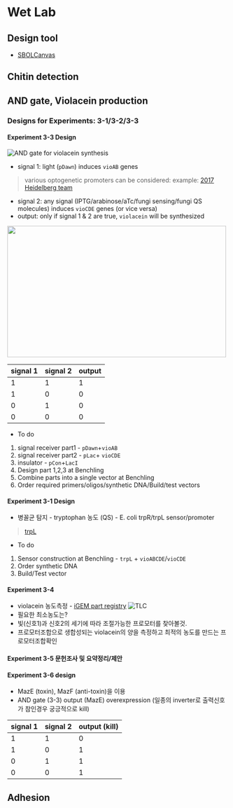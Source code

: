 # Wet Lab
## Design tool
* [SBOLCanvas](https://pubs.acs.org/doi/10.1021/acssynbio.1c00096)

## Chitin detection

## AND gate, Violacein production
### Designs for Experiments: 3-1/3-2/3-3 

#### Experiment 3-3 Design
![AND gate for violacein synthesis](https://user-images.githubusercontent.com/14289498/131956796-8ce9716c-a63b-43da-aae1-c37b9866843e.png)
* signal 1: light (`pDawn`) induces `vioAB` genes
>various optogenetic promoters can be considered:
>example: [2017 Heidelberg team](http://2017.igem.org/Team:Heidelberg/Optogenetics) 

* signal 2: any signal (IPTG/arabinose/aTc/fungi sensing/fungi QS molecules) induces `vioCDE` genes (or vice versa)
* output: only if signal 1 & 2 are true, `violacein` will be synthesized

<img src=https://2019.igem.org/wiki/images/4/42/T--Guelph--VioPathwayDevin.png width=500 height=300>

| signal 1 | signal 2 | output |
| ---- | ---- | ---- |
|1|1|1|
|1|0|0|
|0|1|0|
|0|0|0|

* To do
1. signal receiver part1 - `pDawn`+`vioAB`
2. signal receiver part2 - `pLac`+ `vioCDE`
3. insulator - `pCon`+`LacI`
4. Design part 1,2,3 at Benchling
5. Combine parts into a single vector at Benchling
6. Order required primers/oligos/synthetic DNA/Build/test vectors

#### Experiment 3-1 Design
* 병꼴균 탐지 - tryptophan 농도 (QS) - E. coli trpR/trpL sensor/promoter
> [trpL](http://parts.igem.org/Part:BBa_K360124)
* To do
1. Sensor construction at Benchling - `trpL` + `vioABCDE`/`vioCDE`
2. Order synthetic DNA
3. Build/Test vector

#### Experiment 3-4
* violacein 농도측정 - [iGEM part registry](http://parts.igem.org/Part:BBa_K274002:Experience)
![TLC](http://parts.igem.org/wiki/images/7/71/Tlc_%28tinal%29.jpg)
* 필요한 최소농도는?
* 빛(신호1)과 신호2의 세기에 따라 조절가능한 프로모터를 찾아볼것.
* 프로모터조합으로 생합성되는 violacein의 양을 측정하고 최적의 농도를 만드는 프로모터조합확인

#### Experiment 3-5 문헌조사 및 요약정리/제안
#### Experiment 3-6 design
* MazE (toxin), MazF (anti-toxin)을 이용
* AND gate (3-3) output (MazE) overexpression (일종의 inverter로 출력신호가 참인경우 궁긍적으로 kill)

| signal 1 | signal 2 | output (kill) |
| ---- | ---- | ---- |
|1|1|0|
|1|0|1|
|0|1|1|
|0|0|1|

## Adhesion

